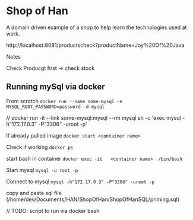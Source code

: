 # Shop of Han

A domain driven example of a shop to help learn the technologies used at work.

http://localhost:8081/productscheck?productName=Joy%20Of%20Java

Notes

Check Producgt first -> check stock

## Running mySql via docker

From scratch
`docker run --name some-mysql -e MYSQL_ROOT_PASSWORD=password -d mysql`

// docker run -it --link some-mysql:mysql --rm mysql sh -c 'exec  mysql -h"172.17.0.3" -P"3306" -uroot -p' 

If already pulled image
`docker start <container name>`

Check if working
`docker ps`

start bash in container
`docker exec -it   <container name>  /bin/bash `

Start mysql
`mysql -u root -p` 

Connect to mysql
`mysql -h"172.17.0.3" -P"3306" -uroot -p `

copy and paste sql file (/home/dev/Documents/HAN/ShopOfHan/ShopOfHanSQL/priming.sql)

// TODO: script to run via docker bash